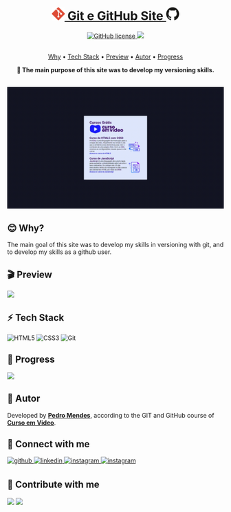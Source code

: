 <h1 align="center">
    <a href="https://funnyzinho.github.io/git-github/"> <img src="./imagens/git-logo.svg" alt="favico" height="30"></img> Git e GitHub Site <img src="./imagens/github-logo.svg" alt="favico" height="30"></a> 
</h1>

<div align="center">
<a href="https://github.com/Funnyzinho/Android-Site/blob/main/LICENSE"><img alt="GitHub license" src="https://img.shields.io/github/license/Funnyzinho/Android-Site?style=for-the-badge">&nbsp;<img src="https://img.shields.io/static/v1?label=Progress&message=100%&color=2FC3E0&style=for-the-badge"/>
</a></div>

<br>

<p align="center">
 <a href="#blush-why">Why</a> •
 <a href="#zap-tech-stack">Tech Stack</a> • 
 <a href="#clapper-preview">Preview</a> •
 <a href="#book-autor">Autor</a> • 
 <a href="#rocket-progress">Progress</a> 
</p>

<p align="center"><strong>🚀 The main purpose of this site was to develop my versioning skills.</strong></p>

<br>

<div align="center">
<kbd><img src="imagens/preview.gif" alt="Site Gif"></img></kbd>
</div>

## :blush: **Why?**

<p>The main goal of this site was to develop my skills in versioning with git, and to develop my skills as a github user.</p>

## :clapper: **Preview**

 <a href="https://funnyzinho.github.io/git-github/" target="_blank"><img src="https://img.shields.io/static/v1?label=Preview&message=Git e GitHub&color=3a0070&style=for-the-badge&logo=ghost"/></a> 

## :zap: **Tech Stack**

<img src="https://profilinator.rishav.dev/skills-assets/html5-original-wordmark.svg" alt="HTML5" height="40"/>&nbsp;<img src="https://profilinator.rishav.dev/skills-assets/css3-original-wordmark.svg" alt="CSS3" height="40"/>&nbsp;<img src="https://profilinator.rishav.dev/skills-assets/git-scm-icon.svg" alt="Git" height="32"/>

## :rocket: **Progress**

<img src="https://img.shields.io/static/v1?label=Progress&message=100%&color=2FC3E0&style=for-the-badge"/>

## :book: **Autor**

<p>Developed by <a href="https://github.com/funnyzinho"><strong>Pedro Mendes</strong></a>, according to the GIT and GitHub course of <a href="https: //www.cursoemvideo.com/"><strong>Curso em Video</strong></a>.</p>

## :handshake: **Connect with me**

<div align="left">
  <a href="https://github.com/funnyzinho" target="_blank">
    <img src=https://img.shields.io/badge/github-%2324292e.svg?&style=for-the-badge&logo=github&logoColor=white
      alt=github style="margin-bottom: 5px;" />
  </a>
  <a href="https://linkedin.com/in/pedro-mendes-5b5769220" target="_blank">
    <img src=https://img.shields.io/badge/linkedin-%231E77B5.svg?&style=for-the-badge&logo=linkedin&logoColor=white
      alt=linkedin style="margin-bottom: 5px;" />
  </a>
  <a href="https://instagram.com/eupedro_m" target="_blank">
    <img src=https://img.shields.io/badge/instagram-%23000000.svg?&style=for-the-badge&logo=instagram&logoColor=white
      alt=instagram style="margin-bottom: 5px;" />
  </a>
    <a href="https://mail.google.com/mail/u/0/#inbox?compose=CllgCHrdkpnTgKMCTbCtBhmPkvpzktZWcFzhpwwqhQFwFmHJLhFNcDlsPtqxHwPslrKzgVhPFVV" target="_blank">
    <img src=https://img.shields.io/badge/Gmail-D14836?style=for-the-badge&logo=gmail&logoColor=white
      alt=instagram style="margin-bottom: 5px;" />
  </a>
</div>

## :money_with_wings: **Contribute with me**

<div align="left">
  <a href="https://paypal.me/funny.pv412@gmail.com" target="_blank" style="display: inline-block;">
    <img src="https://img.shields.io/badge/Donate-PayPal-blue.svg?style=flat-square" align="center" />
  </a>
  <a href="https://www.buymeacoffee.com/pedromendes" target="_blank" style="display: inline-block;">
    <img src="https://img.shields.io/badge/Donate-Buy%20Me%20A%20Coffee-orange.svg?style=flat-square" align="center" />
  </a></div>
